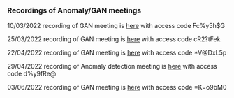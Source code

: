 ### Recordings of Anomaly/GAN meetings

10/03/2022 recording of GAN meeting is [here](https://nikhef.zoom.us/rec/share/iMFoybwVTZbpStav7Em76Dun45kfJob9QRSv719sk3XnMFHstadFgiE8Qq3uCiI8.riKWmVNEZ-74XrB-) with access code Fc%y5h$G

25/03/2022 recording of GAN meeting is [here](https://nikhef.zoom.us/rec/share/T95cnYcUNSCw1EPhnv-A3eC2u3RJFkzsD7gX_rGKwzE_jHJ3Ar1PtormMBsm0zQn.btEfqrxwswi_o14c) with access code cR2?tFek

22/04/2022 recording of GAN meeting is [here](https://nikhef.zoom.us/rec/share/kHCwY9XKsOibPQb107Gh7XzfpDG8Ekcj8XoF-zPKVkOGT-R_ogt1n0xDb9nzX84l.425fyWBO6h2azzxt) with access code *V@DxL5p

29/04/2022 recording of Anomaly detection meeting is [here](https://nikhef.zoom.us/rec/share/stYl9Jxi-XE0ivNtpJSzSGuyXT8u0KpNbXXaim64z_QY_vK2fa1-L5J8uNoprwLL._M7J-Qz26fe-12ve) with access code d%y9fRe@

03/06/2022 recording of GAN meeting is [here](https://nikhef.zoom.us/rec/share/CyCxiNTUF2czar5KWXO0YEhtfT-qHM-jt_Oa3bCdSiP4VfTfJoYGO3P0H-Zp0VCh.f4wtq6yN1nfdSKSp) with access code =K=o9bM0
